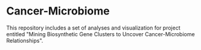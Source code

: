 # Cancer-Microbiome
This repository includes a set of analyses and visualization for project entitled "Mining Biosynthetic Gene Clusters to Uncover Cancer-Microbiome Relationships". 
